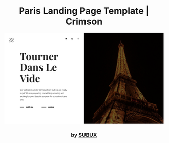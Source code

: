 <div align="center">

# Paris Landing Page Template | Crimson

<img src="admin/base.png">

### by <a href="https://github.com/python019">SUBUX</a>

</div>